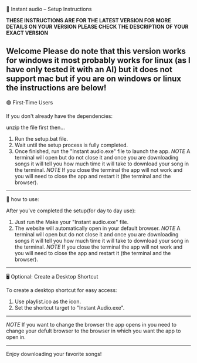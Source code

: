 🎵 Instant audio – Setup Instructions

**THESE INSTRUCTIONS ARE FOR THE LATEST VERSION FOR MORE DETAILS ON YOUR VERSION PLEASE CHECK THE DESCRIPTION OF YOUR EXACT VERSION**

Welcome Please do note that this version works for windows it most probably works for linux (as I have only tested it with an AI) but it does not support mac but if you are on windows or linux the instructions are below!
---

🟢 First-Time Users

If you don't already have the dependencies:

unzip the file first then...

1. Run the setup.bat file.
2. Wait until the setup process is fully completed.
3. Once finished, run the "Instant audio.exe" file to launch the app.
*NOTE* A terminal will open but do not close it and once you are downloading songs it will tell you how much time it will take to download your song in the terminal.
*NOTE* If you close the terminal the app will not work and you will need to close the app and restart it (the terminal and the browser).

---

🔁 how to use:

After you've completed the setup(for day to day use):

1. Just run the Make your "Instant audio.exe" file.
2. The website will automatically open in your default browser.
*NOTE* A terminal will open but do not close it and once you are downloading songs it will tell you how much time it will take to download your song in the terminal.
*NOTE* If you close the terminal the app will not work and you will need to close the app and restart it (the terminal and the browser).

---

🖥️ Optional: Create a Desktop Shortcut

To create a desktop shortcut for easy access:

1. Use playlist.ico as the icon.
2. Set the shortcut target to "Instant Audio.exe".

---
*NOTE* If you want to change the browser the app opens in you need to change your defult browser to the browser in which you want the app to open in.

---

Enjoy downloading your favorite songs!
